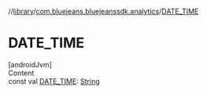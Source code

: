 //[library](../../index.md)/[com.bluejeans.bluejeanssdk.analytics](index.md)/[DATE_TIME](-d-a-t-e_-t-i-m-e.md)



# DATE_TIME  
[androidJvm]  
Content  
const val [DATE_TIME](-d-a-t-e_-t-i-m-e.md): [String](https://kotlinlang.org/api/latest/jvm/stdlib/kotlin/-string/index.html)  



